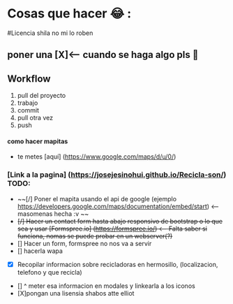 # Cosas que hacer :joy: :
#Licencia shila no mi lo roben
## poner una [X]<-- cuando se haga algo pls :poop:
## Workflow
1. pull del proyecto
2. trabajo
3. commit
4. pull otra vez
5. push

#### como hacer mapitas 
- te metes [aquí] (https://www.google.com/maps/d/u/0/) 

### [Link a la pagina] (https://josejesinohui.github.io/Recicla-son/) TODO:
- ~~[/] Poner el mapita usando el api de google (ejemplo https://developers.google.com/maps/documentation/embed/start) <--masomenas hecha :v ~~
- ~~[/] Hacer un contact form hasta abajo responsivo de bootstrap o lo que sea y usar [Formspree.io] (https://formspree.io/) <-- Falta saber si funciona, nomas se puede probar en un webserver(?)~~
- [] Hacer un form, formspree no nos va a servir
- [] hacerla wapa
- [x] Recopilar informacion sobre recicladoras en hermosillo, (localizacion, telefono y que recicla)
- [] ^ meter esa informacion en modales y linkearla a los iconos
- [X]pongan una lisensia shabos atte elliot
